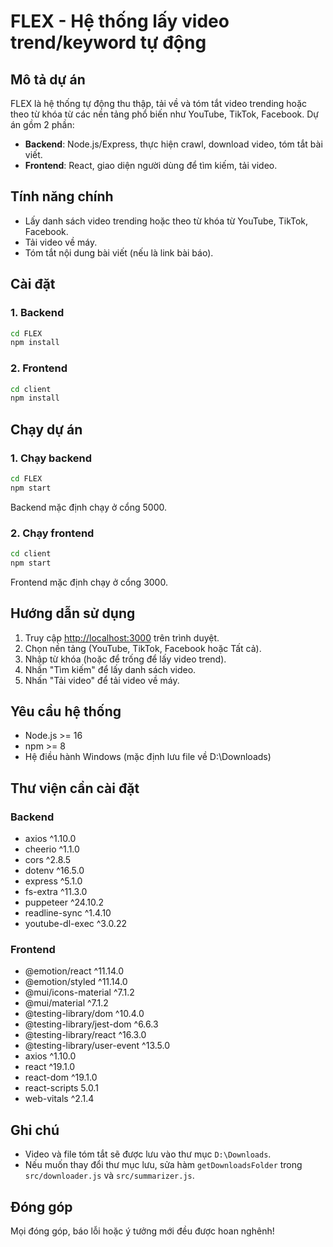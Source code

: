 # FLEX - Hệ thống lấy video trend/keyword tự động

## Mô tả dự án
FLEX là hệ thống tự động thu thập, tải về và tóm tắt video trending hoặc theo từ khóa từ các nền tảng phổ biến như YouTube, TikTok, Facebook. Dự án gồm 2 phần:
- **Backend**: Node.js/Express, thực hiện crawl, download video, tóm tắt bài viết.
- **Frontend**: React, giao diện người dùng để tìm kiếm, tải video.

## Tính năng chính
- Lấy danh sách video trending hoặc theo từ khóa từ YouTube, TikTok, Facebook.
- Tải video về máy.
- Tóm tắt nội dung bài viết (nếu là link bài báo).

## Cài đặt
### 1. Backend
```bash
cd FLEX
npm install
```

### 2. Frontend
```bash
cd client
npm install
```

## Chạy dự án
### 1. Chạy backend
```bash
cd FLEX
npm start
```
Backend mặc định chạy ở cổng 5000.

### 2. Chạy frontend
```bash
cd client
npm start
```
Frontend mặc định chạy ở cổng 3000.

## Hướng dẫn sử dụng
1. Truy cập [http://localhost:3000](http://localhost:3000) trên trình duyệt.
2. Chọn nền tảng (YouTube, TikTok, Facebook hoặc Tất cả).
3. Nhập từ khóa (hoặc để trống để lấy video trend).
4. Nhấn "Tìm kiếm" để lấy danh sách video.
5. Nhấn "Tải video" để tải video về máy.

## Yêu cầu hệ thống
- Node.js >= 16
- npm >= 8
- Hệ điều hành Windows (mặc định lưu file về D:\Downloads)

## Thư viện cần cài đặt
### Backend
- axios ^1.10.0
- cheerio ^1.1.0
- cors ^2.8.5
- dotenv ^16.5.0
- express ^5.1.0
- fs-extra ^11.3.0
- puppeteer ^24.10.2
- readline-sync ^1.4.10
- youtube-dl-exec ^3.0.22

### Frontend
- @emotion/react ^11.14.0
- @emotion/styled ^11.14.0
- @mui/icons-material ^7.1.2
- @mui/material ^7.1.2
- @testing-library/dom ^10.4.0
- @testing-library/jest-dom ^6.6.3
- @testing-library/react ^16.3.0
- @testing-library/user-event ^13.5.0
- axios ^1.10.0
- react ^19.1.0
- react-dom ^19.1.0
- react-scripts 5.0.1
- web-vitals ^2.1.4

## Ghi chú
- Video và file tóm tắt sẽ được lưu vào thư mục `D:\Downloads`.
- Nếu muốn thay đổi thư mục lưu, sửa hàm `getDownloadsFolder` trong `src/downloader.js` và `src/summarizer.js`.

## Đóng góp
Mọi đóng góp, báo lỗi hoặc ý tưởng mới đều được hoan nghênh! 